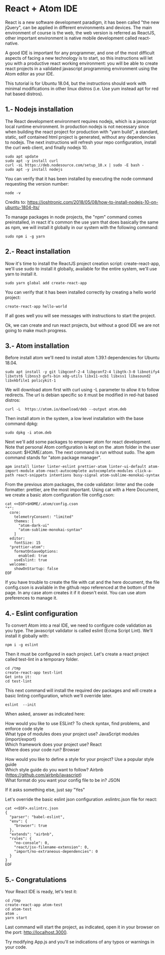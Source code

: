 # React + Atom IDE

React is a new software development paradigm, it has been called "the new jQuery", can be applied in different environments and devices. The main environment of course is the web, the web version is referred as ReactJS, other important environment is native mobile development called react-native.

A good IDE is important for any programmer, and one of the most difficult aspects of facing a new technology is to start, so this instructions will let you with a productive react working environment: you will be able to create react projects in a validated javascript programming environment using the Atom editor as your IDE.

This tutorial is for Ubuntu 18.04, but the instructions should work with minimal modifications in other linux distros (i.e. Use yum instead apt for red hat based distros).

## 1.- Nodejs installation

The React development environment requires nodejs, which is a javascript local runtime environment. In production nodejs is not necessary since when building the react project for production with "yarn build", a standard, static, self contained html project is generated, without any dependencies to nodejs. The next instructions will refresh your repo configuration, install the curl web client, and finally nodejs 10.

```
sudo apt update
sudo apt -y install curl
curl -sL https://deb.nodesource.com/setup_10.x | sudo -E bash -
sudo apt -y install nodejs
```

You can verify that it has been installed by executing the node command requesting the version number:

```
node -v
```

Credits to: https://joshtronic.com/2018/05/08/how-to-install-nodejs-10-on-ubuntu-1804-lts/

To manage packages in node projects, the "npm" command comes preinstalled, in react it's common the use yarn that does basically the same as npm, we will install it globally in our system with the following command:

```
sudo npm i -g yarn
```

## 2.- React installation

Now it's time to install the ReactJS project creation script: create-react-app, we'll use sudo to install it globally, available for the entire system, we'll use yarn to install it.

```
sudo yarn global add create-react-app
```

You can verify that it has been installed correctly by creating a hello world project:

```
create-react-app hello-world
```

If all goes well you will see messages with instructions to start the project.

Ok, we can create and run react projects, but without a good IDE we are not going to make much progress.

## 3.- Atom installation

Before install atom we'll need to install atom 1.39.1 dependencies for Ubuntu 18.04.

```
sudo apt install -y git libgconf-2-4 libgconf2-4 libgtk-3-0 libnotify4 libxtst6 libnss3 gvfs-bin xdg-utils libx11-xcb1 libxss1 libasound2 libxkbfile1 policykit-1
```

We will download atom first with curl using -L parameter to allow it to follow redirects. The url is debian specific so it must be modified in red-hat based distros:

```
curl -L  https://atom.io/download/deb --output atom.deb
```

Then install atom in the system, a low level installation with the base command dpkg:

```
sudo dpkg -i atom.deb
```

Next we'll add some packages to empower atom for react development. Note that personal Atom configuration is kept on the .atom folder in the user account: $HOME/.atom. The next command is run without sudo. The apm command stands for "atom package manager".

```
apm install linter linter-eslint prettier-atom linter-ui-default atom-import-module atom-react-autocomplete autocomplete-modules click-a-path react-snippets intentions busy-signal atom-sublime-monokai-syntax
```

From the previous atom packages, the code validator: linter and the code formatter: prettier, are the most important.
Using cat with a Here Document, we create a basic atom configuration file config.cson:

```
cat <<EOF>$HOME/.atom/config.cson
"*":
  core:
    telemetryConsent: "limited"
    themes: [
      "atom-dark-ui"
      "atom-sublime-monokai-syntax"
    ]
  editor:
    fontSize: 15
  "prettier-atom":
    formatOnSaveOptions:
      enabled: true
    useEslint: true
  welcome:
    showOnStartup: false
EOF
```

If you have trouble to create the file with cat and the here document, the file config.cson is available in the github repo referenced at the bottom of the page. In any case atom creates it if it doesn't exist. You can use atom preferences to manage it. 
 
## 4.- Eslint configuration

To convert Atom into a real IDE, we need to configure code validation as you type. The javascript validator is called eslint (Ecma Script Lint). We'll install it globally with:

```
npm i -g eslint
```

Then it must be configured in each project. Let's create a react project called test-lint in a temporary folder.

```
cd /tmp
create-react-app test-lint
Get into it:
cd test-lint
```

This next command will install the required dev packages and will create a basic linting configuration, which we'll override later.

```
eslint  --init
```

When asked, answer as indicated here:

How would you like to use ESLint? To check syntax, find problems, and enforce code style  
What type of modules does your project use? JavaScript modules (import/export)  
Which framework does your project use? React  
Where does your code run? Browser  

How would you like to define a style for your project? Use a popular style guide  
Which style guide do you want to follow? Airbnb (https://github.com/airbnb/javascript)  
What format do you want your config file to be in? JSON  

If it asks something else, just say "Yes"  

Let's override the basic eslint json configuration .eslintrc.json  file for react:  

```
cat <<EOF>.eslintrc.json 
{
  "parser": "babel-eslint",
  "env": {
    "browser": true
  },
  "extends": "airbnb",
  "rules": {
    "no-console": 0,
    "react/jsx-filename-extension": 0,
    "import/no-extraneous-dependencies": 0
  }
}
EOF
```

## 5.- Congratulations

Your React IDE is ready, let's test it:

```
cd /tmp
create-react-app atom-test
cd atom-test
atom .
yarn start
```

Last command will start the project, as indicated, open it in your browser on the port: http://localhost.3000.

Try modifying App.js and you'll se indications of any typos or warnings in your code.
